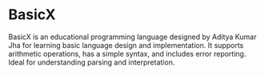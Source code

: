 # BasicX
BasicX is an educational programming language designed by Aditya Kumar Jha for learning basic language design and implementation. It supports arithmetic operations, has a simple syntax, and includes error reporting. Ideal for understanding parsing and interpretation.
